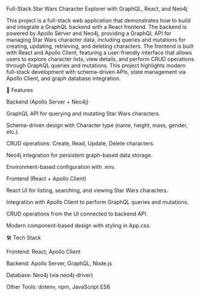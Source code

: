 Full-Stack Star Wars Character Explorer with GraphQL, React, and Neo4j

This project is a full-stack web application that demonstrates how to build and integrate a GraphQL backend with a React frontend. The backend is powered by Apollo Server and Neo4j, 
providing a GraphQL API for managing Star Wars character data, including queries and mutations for creating, updating, retrieving, and deleting characters. The frontend is built with 
React and Apollo Client, featuring a user-friendly interface that allows users to explore character lists, view details, and perform CRUD operations through GraphQL queries and mutations. 
This project highlights modern full-stack development with schema-driven APIs, state management via Apollo Client, and graph database integration.

🚀 Features

Backend (Apollo Server + Neo4j)

GraphQL API for querying and mutating Star Wars characters.

Schema-driven design with Character type (name, height, mass, gender, etc.).

CRUD operations: Create, Read, Update, Delete characters.

Neo4j integration for persistent graph-based data storage.

Environment-based configuration with .env.

Frontend (React + Apollo Client)

React UI for listing, searching, and viewing Star Wars characters.

Integration with Apollo Client to perform GraphQL queries and mutations.

CRUD operations from the UI connected to backend API.

Modern component-based design with styling in App.css.

🛠️ Tech Stack

Frontend: React, Apollo Client

Backend: Apollo Server, GraphQL, Node.js

Database: Neo4j (via neo4j-driver)

Other Tools: dotenv, npm, JavaScript ES6
